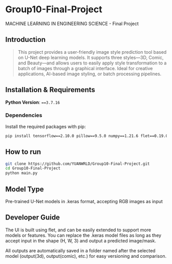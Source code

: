 # Group10-Final-Project
MACHINE LEARNING IN ENGINEERING SCIENCE - Final Project

## Introduction

> This project provides a user-friendly image style prediction tool based on U-Net deep learning models. It supports three styles—3D, Comic, and Beauty—and allows users to easily apply style transformation to a batch of images through a graphical interface. Ideal for creative applications, AI-based image styling, or batch processing pipelines.

## Installation & Requirements

**Python Version**: `==3.7.16`

### Dependencies

Install the required packages with pip:

```bash
pip install tensorflow==2.10.0 pillow==9.5.0 numpy==1.21.6 flet==0.19.0
```
## How to run

```sh
git clone https://github.com/YUANWRLD/Group10-Final-Project.git
cd Group10-Final-Project
python main.py
```
## Model Type

Pre-trained U-Net models in .keras format, accepting RGB images as input

## Developer Guide

The UI is built using flet, and can be easily extended to support more models or features.
You can replace the .keras model files as long as they accept input in the shape (H, W, 3) and output a predicted image/mask.

All outputs are automatically saved in a folder named after the selected model (output(3d), output(comic), etc.) for easy versioning and comparison.